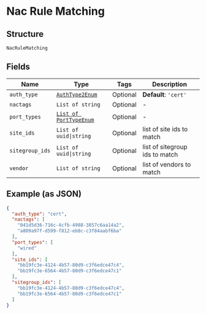 
# Nac Rule Matching

## Structure

`NacRuleMatching`

## Fields

| Name | Type | Tags | Description |
|  --- | --- | --- | --- |
| `auth_type` | [`AuthType2Enum`](../../doc/models/auth-type-2-enum.md) | Optional | **Default**: `'cert'` |
| `nactags` | `List of string` | Optional | - |
| `port_types` | [`List of PortTypeEnum`](../../doc/models/port-type-enum.md) | Optional | - |
| `site_ids` | `List of uuid\|string` | Optional | list of site ids to match |
| `sitegroup_ids` | `List of uuid\|string` | Optional | list of sitegroup ids to match |
| `vendor` | `List of string` | Optional | list of vendors to match |

## Example (as JSON)

```json
{
  "auth_type": "cert",
  "nactags": [
    "041d5d36-716c-4cfb-4988-3857c6aa14a2",
    "a809a97f-d599-f812-eb8c-c3f84aabf6ba"
  ],
  "port_types": [
    "wired"
  ],
  "site_ids": [
    "bb19fc3e-4124-4b57-80d9-c3f6edce47c4",
    "bb19fc3e-6564-4b57-80d9-c3f6edce47c1"
  ],
  "sitegroup_ids": [
    "bb19fc3e-4124-4b57-80d9-c3f6edce47c4",
    "bb19fc3e-6564-4b57-80d9-c3f6edce47c1"
  ]
}
```

